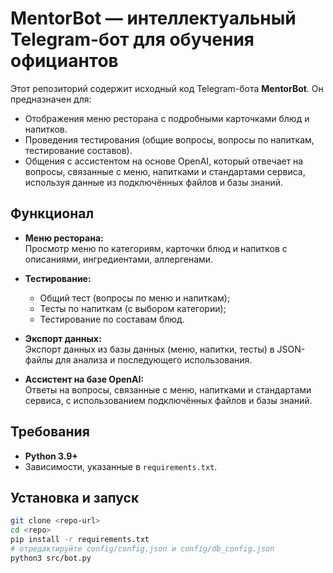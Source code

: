 # MentorBot — интеллектуальный Telegram-бот для обучения официантов

Этот репозиторий содержит исходный код Telegram-бота **MentorBot**. Он предназначен для:

- Отображения меню ресторана с подробными карточками блюд и напитков.
- Проведения тестирования (общие вопросы, вопросы по напиткам, тестирование составов).
- Общения с ассистентом на основе OpenAI, который отвечает на вопросы, связанные с меню, напитками и стандартами сервиса, используя данные из подключённых файлов и базы знаний.

## Функционал

- **Меню ресторана:**  
  Просмотр меню по категориям, карточки блюд и напитков с описаниями, ингредиентами, аллергенами.

- **Тестирование:**  
  - Общий тест (вопросы по меню и напиткам);
  - Тесты по напиткам (с выбором категории);
  - Тестирование по составам блюд.

- **Экспорт данных:**  
  Экспорт данных из базы данных (меню, напитки, тесты) в JSON-файлы для анализа и последующего использования.

- **Ассистент на базе OpenAI:**  
  Ответы на вопросы, связанные с меню, напитками и стандартами сервиса, с использованием подключённых файлов и базы знаний.

## Требования

- **Python 3.9+**
- Зависимости, указанные в `requirements.txt`.

## Установка и запуск

```bash
git clone <repo-url>
cd <repo>
pip install -r requirements.txt
# отредактируйте config/config.json и config/db_config.json
python3 src/bot.py
